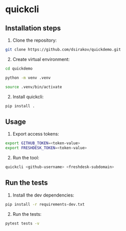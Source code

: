 # quickcli

## Installation steps

1. Clone the repository:

```bash
git clone https://github.com/dsirakov/quickdemo.git
```

2. Create virtual environment:

```bash
cd quickdemo

python -m venv .venv

source .venv/bin/activate
```

2. Install quickcli:

```bash
pip install .
```

## Usage

1. Export access tokens:

```bash
export GITHUB_TOKEN=<token-value>
export FRESHDESK_TOKEN=<token-value>
```

2. Run the tool:

```bash
quickcli <github-username> <freshdesk-subdomain>
```

## Run the tests

1. Install the dev dependencies:

```bash
pip install -r requirements-dev.txt
```

2. Run the tests:

```bash
pytest tests -v
```
